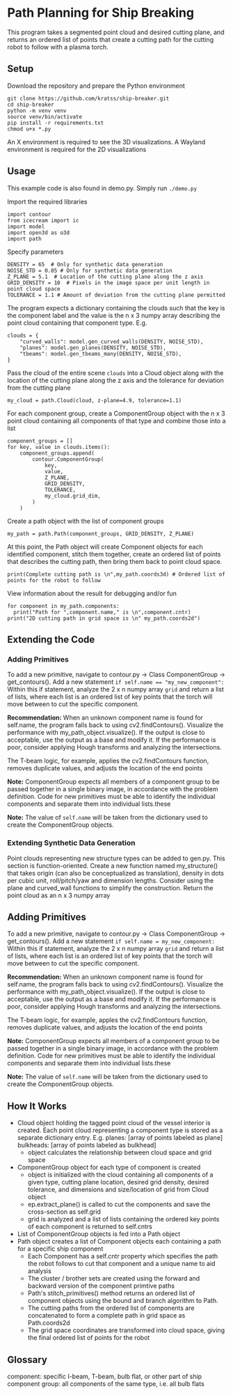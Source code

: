 # Path Planning for Ship Breaking 
This program takes a segmented point cloud and desired cutting plane, and returns an ordered list of points that create a cutting path for the cutting robot to follow with a plasma torch.

## Setup
Download the repository and prepare the Python environment
```
git clone https://github.com/kratss/ship-breaker.git 
cd ship-breaker
python -m venv venv
source venv/bin/activate
pip install -r requirements.txt
chmod u+x *.py
```

An X environment is required to see the 3D visualizations. A Wayland environment is required for the 2D visualizations

## Usage
This example code is also found in demo.py. Simply run `./demo.py`

Import the required libraries
```
import contour
from icecream import ic
import model
import open3d as o3d
import path
```

Specify parameters
```
DENSITY = 65  # Only for synthetic data generation
NOISE_STD = 0.05 # Only for synthetic data generation
Z_PLANE = 5.1  # Location of the cutting plane along the z axis
GRID_DENSITY = 10  # Pixels in the image space per unit length in point cloud space
TOLERANCE = 1.1 # Amount of deviation from the cutting plane permitted
```

The program expects a dictionary containing the clouds such that the key is the component label and the value is the n x 3 numpy array describing the point cloud containing that component type. E.g.
```
clouds = {
    "curved_walls": model.gen_curved_walls(DENSITY, NOISE_STD),
    "planes": model.gen_planes(DENSITY, NOISE_STD),
    "tbeams": model.gen_tbeams_many(DENSITY, NOISE_STD),
}
```

Pass the cloud of the entire scene `clouds` into a Cloud object along with the location of the cutting plane along the z axis and the tolerance for deviation from the cutting plane
```
my_cloud = path.Cloud(cloud, z-plane=4.9, tolerance=1.1)
```
 
For each component group, create a ComponentGroup object with the n x 3 point cloud containing all components of that type and combine those into a list
```
component_groups = []
for key, value in clouds.items():
    component_groups.append(
        contour.ComponentGroup(
            key,
            value,
            Z_PLANE,
            GRID_DENSITY,
            TOLERANCE,
            my_cloud.grid_dim,
        )
    )
```

Create a path object with the list of component groups
```
my_path = path.Path(component_groups, GRID_DENSITY, Z_PLANE)
```

At this point, the Path object will create Component objects for each identified component, stitch them together, create an ordered list of points that describes the cutting path, then bring them back to point cloud space.
```
print(Complete cutting path is \n",my_path.coords3d) # Ordered list of points for the robot to follow
```

View information about the result for debugging and/or fun 
```
for component in my_path.components:
  print("Path for ",component.name," is \n",component.cntr)
print("2D cutting path in grid space is \n" my_path.coords2d")
```
## Extending the Code
### Adding Primitives 
To add a new primitive, navigate to contour.py -> Class ComponentGroup -> get_contours(). Add a new statement 
```if self.name == "my_new_component":```
Within this if statement, analyze the 2 x n numpy array `grid` and return a list of lists, where each list is an ordered list of key points that the torch will move between to cut the specific component.

**Recommendation:**
When an unknown component name is found for self.name, the program falls back to using cv2.findContours(). Visualize the performance with my_path_object.visualize(). If the output is close to acceptable, use the output as a base and modify it. If the performance is poor, consider applying Hough transforms and analyzing the intersections. 

The T-beam logic, for example, applies the cv2.findContours function, removes duplicate values, and adjusts the location of the end points

**Note:**
ComponentGroup expects all members of a component group to be passed together in a single binary image, in accordance with the problem definition. Code for new primitives must be able to identify the individual components and separate them into individual lists.these

**Note:**
The value of `self.name` will be taken from the dictionary used to create the ComponentGroup objects.

### Extending Synthetic Data Generation
Point clouds representing new structure types can be added to gen.py. This section is function-oriented. Create a new function named my_structure() that takes origin (can also be conceptualized as translation), density in dots per cubic unit, roll/pitch/yaw and dimension lengths. Consider using the plane and curved_wall functions to simplify the construction. Return the point cloud as an n x 3 numpy array 

## Adding Primitives 
To add a new primitive, navigate to contour.py -> Class ComponentGroup -> get_contours(). Add a new statement 
```if self.name = my_new_component:```
Within this if statement, analyze the 2 x n numpy array `grid` and return a list of lists, where each list is an ordered list of key points that the torch will move between to cut the specific component.

**Recommendation:**
When an unknown component name is found for self.name, the program falls back to using cv2.findContours(). Visualize the performance with my_path_object.visualize(). If the output is close to acceptable, use the output as a base and modify it. If the performance is poor, consider applying Hough transforms and analyzing the intersections. 

The T-beam logic, for example, apples the cv2.findContours function, removes duplicate values, and adjusts the location of the end points

**Note:**
ComponentGroup expects all members of a component group to be passed together in a single binary image, in accordance with the problem definition. Code for new primitives must be able to identify the individual components and separate them into individual lists.these

**Note:**
The value of `self.name` will be taken from the dictionary used to create the ComponentGroup objects.


## How It Works
- Cloud object holding the tagged point cloud of the vessel interior is created. Each point cloud representing a component type is stored as a separate dictionary entry. E.g.
    planes: [array of points labeled as plane] 
    bulkheads: [array of points labeled as bulkhead]
  - object calculates the relationship between cloud space and grid space
- ComponentGroup object for each type of component is created
  - object is initialized with the cloud containing all components of a given type, cutting plane location, desired grid density, desired tolerance, and dimensions and size/location of grid from Cloud object 
  - ep.extract_plane() is called to cut the components and save the cross-section as self.grid
  - grid is analyzed and a list of lists containing the ordered key points of each component is returned to self.cntrs
- List of ComponentGroup objects is fed into a Path object
- Path object creates a list of Component objects each containing a path for a specific ship component 
  - Each Component has a self.cntr property which specifies the path the robot follows to cut that component and a unique name to aid analysis
  - The cluster / brother sets are created using the forward and backward version of the component primtive paths 
  - Path's stitch_primitives() method returns an ordered list of component objects using the bound and branch algorithm to Path.
  - The cutting paths from the ordered list of components are concatenated to form a complete path in grid space as Path.coords2d 
  - The grid space coordinates are transformed into cloud space, giving the final ordered list of points for the robot

## Glossary
component:        specific I-beam, T-beam, bulb flat, or other part of ship 
component group:  all components of the same type, i.e. all bulb flats

